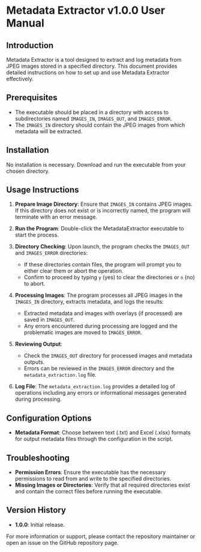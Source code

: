 # Metadata Extractor v1.0.0 User Manual

## Introduction
Metadata Extractor is a tool designed to extract and log metadata from JPEG images stored in a specified directory. This document provides detailed instructions on how to set up and use Metadata Extractor effectively.

## Prerequisites
- The executable should be placed in a directory with access to subdirectories named `IMAGES_IN`, `IMAGES_OUT`, and `IMAGES_ERROR`.
- The `IMAGES_IN` directory should contain the JPEG images from which metadata will be extracted.

## Installation
No installation is necessary. Download and run the executable from your chosen directory.

## Usage Instructions
1. **Prepare Image Directory**:
   Ensure that `IMAGES_IN` contains JPEG images. If this directory does not exist or is incorrectly named, the program will terminate with an error message.

2. **Run the Program**:
   Double-click the MetadataExtractor executable to start the process.

3. **Directory Checking**:
   Upon launch, the program checks the `IMAGES_OUT` and `IMAGES_ERROR` directories:
   - If these directories contain files, the program will prompt you to either clear them or abort the operation.
   - Confirm to proceed by typing `y` (yes) to clear the directories or `n` (no) to abort.

4. **Processing Images**:
   The program processes all JPEG images in the `IMAGES_IN` directory, extracts metadata, and logs the results:
   - Extracted metadata and images with overlays (if processed) are saved in `IMAGES_OUT`.
   - Any errors encountered during processing are logged and the problematic images are moved to `IMAGES_ERROR`.

5. **Reviewing Output**:
   - Check the `IMAGES_OUT` directory for processed images and metadata outputs.
   - Errors can be reviewed in the `IMAGES_ERROR` directory and the `metadata_extraction.log` file.

6. **Log File**:
   The `metadata_extraction.log` provides a detailed log of operations including any errors or informational messages generated during processing.

## Configuration Options
- **Metadata Format**: Choose between text (.txt) and Excel (.xlsx) formats for output metadata files through the configuration in the script.

## Troubleshooting
- **Permission Errors**: Ensure the executable has the necessary permissions to read from and write to the specified directories.
- **Missing Images or Directories**: Verify that all required directories exist and contain the correct files before running the executable.

## Version History
- **1.0.0**: Initial release.

For more information or support, please contact the repository maintainer or open an issue on the GitHub repository page.
